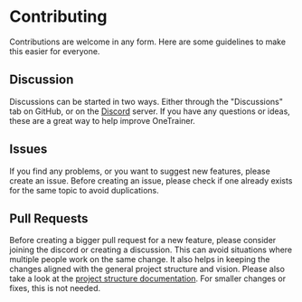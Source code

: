 # Contributing

Contributions are welcome in any form. Here are some guidelines to make this easier for everyone.

## Discussion

Discussions can be started in two ways. Either through the "Discussions" tab on GitHub, or on the
[Discord](https://discord.gg/KwgcQd5scF) server. If you have any questions or ideas, these are a great way to help
improve OneTrainer.

## Issues

If you find any problems, or you want to suggest new features, please create an issue. Before creating an issue, please
check if one already exists for the same topic to avoid duplications.

## Pull Requests

Before creating a bigger pull request for a new feature, please consider joining the discord or creating a discussion. This can
avoid situations where multiple people work on the same change. It also helps in keeping the changes aligned with the
general project structure and vision. Please also take a look at the [project structure documentation](ProjectStructure.md).
For smaller changes or fixes, this is not needed.
